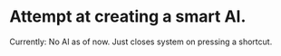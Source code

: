 # Attempt at creating a smart AI.

Currently:
No AI as of now. Just closes system on pressing a shortcut. 

